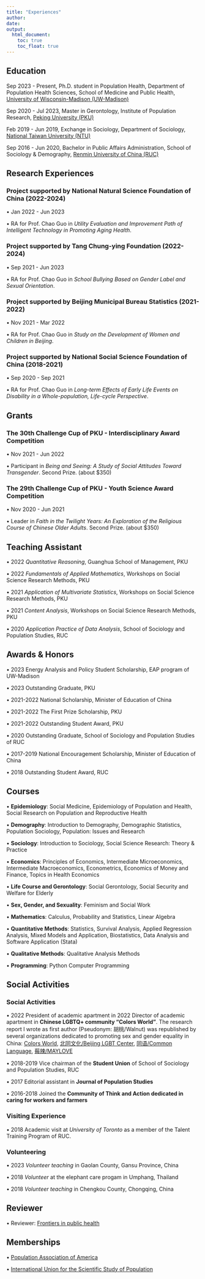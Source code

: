 ```yaml
---
title: "Experiences"
author: 
date: 
output: 
  html_document:
    toc: true
    toc_float: true
---
```


## Education

Sep 2023 - Present, Ph.D. student in Population Health, Department of Population Health Sciences, School of Medicine and Public Health, [University of Wisconsin-Madison (UW-Madison)](https://www.wisc.edu/)

Sep 2020 - Jul 2023, Master in Gerontology, Institute of Population Research, [Peking University (PKU)](https://english.pku.edu.cn/)

Feb 2019 - Jun 2019, Exchange in Sociology, Department of Sociology, [National Taiwan University (NTU)](https://www.ntu.edu.tw/english/index.html) 

Sep 2016 - Jun 2020, Bachelor in Public Affairs Administration, School of Sociology & Demography, [Renmin University of China (RUC)](https://www.ruc.edu.cn/en)


## Research Experiences

### Project supported by National Natural Science Foundation of China (2022-2024)
• Jan 2022 - Jun 2023

• RA for Prof. Chao Guo in *Utility Evaluation and Improvement Path of Intelligent Technology in Promoting Aging Health*. 

### Project supported by Tang Chung-ying Foundation (2022-2024)
• Sep 2021 - Jun 2023

• RA for Prof. Chao Guo in *School Bullying Based on Gender Label and Sexual Orientation*. 
### Project supported by Beijing Municipal Bureau Statistics (2021-2022)

• Nov 2021 - Mar 2022

• RA for Prof. Chao Guo in *Study on the Development of Women and Children in Beijing*.

### Project supported by National Social Science Foundation of China (2018-2021)

• Sep 2020 - Sep 2021

• RA for Prof. Chao Guo in *Long-term Effects of Early Life Events on Disability in a Whole-population, Life-cycle Perspective*. 


## Grants

### The 30th Challenge Cup of PKU - Interdisciplinary Award Competition

• Nov 2021 - Jun 2022

• Participant in *Being and Seeing: A Study of Social Attitudes Toward Transgender*. Second Prize. (about $350)

### The 29th Challenge Cup of PKU - Youth Science Award Competition

• Nov 2020 - Jun 2021

• Leader in *Faith in the Twilight Years: An Exploration of the Religious Course of Chinese Older Adults*. Second Prize. (about $350)

## Teaching Assistant

• 2022 *Quantitative Reasoning*, Guanghua School of Management, PKU

• 2022 *Fundamentals of Applied Mathematics*, Workshops on Social Science Research Methods, PKU

• 2021 *Application of Multivariate Statistics*, Workshops on Social Science Research Methods, PKU

• 2021 *Content Analysis*, Workshops on Social Science Research Methods, PKU

• 2020 *Application Practice of Data Analysis*, School of Sociology and Population Studies, RUC

##	Awards & Honors

• 2023 Energy Analysis and Policy Student Scholarship, EAP program of UW-Madison

• 2023 Outstanding Graduate, PKU

• 2021-2022 National Scholarship, Minister of Education of China

• 2021-2022 The First Prize Scholarship, PKU

• 2021-2022 Outstanding Student Award, PKU

• 2020 Outstanding Graduate, School of Sociology and Population Studies of RUC

• 2017-2019 National Encouragement Scholarship, Minister of Education of China

• 2018 Outstanding Student Award, RUC

## Courses

• **Epidemiology**: Social Medicine, Epidemiology of Population and Health, Social Research on Population and Reproductive Health

• **Demography**: Introduction to Demography, Demographic Statistics, Population Sociology, Population: Issues and Research

• **Sociology**: Introduction to Sociology, Social Science Research: Theory & Practice 

• **Economics**: Principles of Economics, Intermediate Microeconomics, Intermediate Macroeconomics, Econometrics, Economics of Money and Finance, Topics in Health Economics

• **Life Course and Gerontology**: Social Gerontology, Social Security and Welfare for Elderly

• **Sex, Gender, and Sexuality**: Feminism and Social Work

• **Mathematics**: Calculus, Probability and Statistics, Linear Algebra

• **Quantitative Methods**: Statistics, Survival Analysis, Applied Regression Analysis, Mixed Models and Application, Biostatistics, Data Analysis and Software Application (Stata)

• **Qualitative Methods**: Qualitative Analysis Methods

• **Programming**: Python Computer Programming
	


## Social Activities

### Social Activities

• 2022 President of academic apartment in 2022 Director of academic apartment in **Chinese LGBTQ+ community “Colors World”**. The research report I wrote as first author (Pseudonym: 胡桃/Walnut) was republished by several organizations dedicated to promoting sex and gender equality in China: [Colors World](https://colorsworld.top/articles/2022/ColorsWorld_2022-03-30%2021_%E5%8E%9F%E5%88%9B%E7%A0%94%E7%A9%B6%20_%202022%E5%B9%B4%E5%85%B3%E4%BA%8E%E8%B7%A8%E6%80%A7%E5%88%AB%E8%80%85%E7%9A%84%E7%A4%BE%E4%BC%9A%E6%80%81%E5%BA%A6%E8%B0%83%E6%9F%A5%E6%8A%A5%E5%91%8A.html), [北同文化/Beijing LGBT Center](https://mp.weixin.qq.com/s/RkhMyjMeRcHsRKX6qG_q1g), [同语/Common Language](https://mp.weixin.qq.com/s/uPPHT73HO7oNKmefTdKQoQ), [莓辣/MAYLOVE](https://mp.weixin.qq.com/s/KCdn9x4ozTZQHNzuUKt2qw)

• 2018-2019 Vice chairman of the **Student Union** of School of Sociology and Population Studies, RUC

• 2017 Editorial assistant in **Journal of Population Studies**

• 2016-2018 Joined the **Community of Think and Action dedicated in caring for workers and farmers**

### Visiting Experience

• 2018 Academic visit at *University of Toronto* as a member of the Talent Training Program of RUC.


### Volunteering

• 2023 *Volunteer teaching* in Gaolan County, Gansu Province, China

• 2018 *Volunteer* at the elephant care progam in Umphang, Thailand

• 2018 *Volunteer teaching* in Chengkou County, Chongqing, China


## Reviewer


• Reviewer: [Frontiers in public health](https://www.frontiersin.org/articles/10.3389/fpubh.2022.965017/full?&utm_source=Email_to_rerev_&utm_medium=Email&utm_content=T1_11.5e4_reviewer&utm_campaign=Email_publication&journalName=Frontiers_in_Public_Health&id=965017)

## Memberships

•  [Population Association of America](https://www.populationassociation.org/home)

•  [International Union for the Scientific Study of Population](https://www.iussp.org/)
